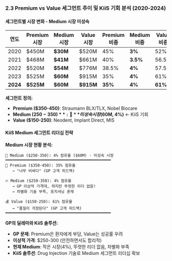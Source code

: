 ### **2.3 Premium vs Value 세그먼트 추이 및 KiiS 기회 분석 (2020-2024)**

#### **세그먼트별 시장 변화 - Medium 시장 미성숙**
| 연도 | Premium 시장 | **Medium 시장** | Value 시장 | Premium 비중 | **Medium 비중** | Value 비중 | 총 시장 |
|------|-------------|----------------|-----------|-------------|----------------|-----------|---------|
| 2020 | $450M | **$30M** | $520M | 45% | **3%** | 52% | $1,000M |
| 2021 | $468M | **$41M** | $661M | 40% | **3.5%** | 56.5% | $1,170M |
| 2022 | $520M | **$54M** | $776M | 38.5% | **4%** | 57.5% | $1,350M |
| 2023 | $525M | **$60M** | $915M | 35% | **4%** | 61% | $1,500M |
| **2024** | **$525M** | **$60M** | **$915M** | **35%** | **4%** | **61%** | **$1,500M** |

**세그먼트 정의:**
- **Premium ($350-450)**: Straumann BLX/TLX, Nobel Biocare
- **Medium ($250-350)**: 🎯 **미성숙 시장 ($60M, 4%)** ← KiiS 기회
- **Value ($150-250)**: Neodent, Implant Direct, MIS

#### **KiiS Medium 세그먼트 리더십 전략**

**Medium 시장 현황 분석:**
```
🎯 Medium ($250-350): 4% 점유율 ($60M) - 미성숙 시장
━━━━━━━━━━━━━━━━━━━━━━━━━━━━━━━━━━━━━━━━━━━━━━
💎 Premium ($350-450): 35% 점유율
   → "너무 비싸다" (GP 고객 피드백)

🔥 Medium ($250-350): 4% 점유율  
   → GP 이상적 가격대, 하지만 뚜렷한 리더 없음!
   → 차별화 기술 부족, 포지셔닝 혼재

💰 Value ($150-250): 61% 점유율
   → "품질이 걱정된다" (GP 고객 피드백)
━━━━━━━━━━━━━━━━━━━━━━━━━━━━━━━━━━━━━━━━━━━━━━
```

**GP의 딜레마와 KiiS 솔루션:**
- **GP 문제**: Premium은 환자에게 부담, Value는 성공률 우려
- **이상적 가격**: $250-300 (안전하면서도 합리적)
- **현재 Medium**: 작은 시장(4%), 뚜렷한 리더 없음, 차별화 부족
- **KiiS 솔루션**: Drug Injection 기술로 Medium 세그먼트 리더십 확보
